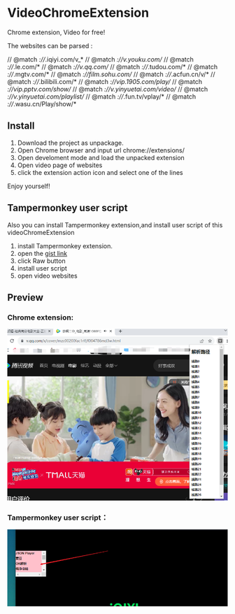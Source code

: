 # VideoChromeExtension
Chrome extension, Video for free!

The websites can be parsed :

// @match        *://*.iqiyi.com/v_*
// @match        *://v.youku.com/*
// @match        *://*.le.com/*
// @match        *://v.qq.com/*
// @match        *://*.tudou.com/*
// @match        *://*.mgtv.com/*
// @match        *://film.sohu.com/*
// @match        *://*.acfun.cn/v/*
// @match        *://*.bilibili.com/*
// @match        *://vip.1905.com/play/*
// @match        *://vip.pptv.com/show/*
// @match        *://v.yinyuetai.com/video/*
// @match        *://v.yinyuetai.com/playlist/*
// @match        *://*.fun.tv/vplay/*
// @match        *://*.wasu.cn/Play/show/*

## Install

1. Download the project as unpackage.
2. Open Chrome browser and input url chrome://extensions/
3. Open develoment mode and load the unpacked extension
4. Open video page of websites 
5. click the extension action icon and select one of the lines

Enjoy yourself!


## Tampermonkey user script

Also you can install Tampermonkey extension,and install user script  of this videoChromeExtension




1. install Tampermonkey extension.
2. open the [gist link](https://gist.github.com/nothing-sy/b6fe077dd151a74d600207bf673f1123) 
3. click Raw button
4. install user script
5. open video websites

## Preview

### Chrome extension:

![图片](./img.png?/raw=true)


### Tampermonkey user script：

![图片](./userscript.png?/raw=true)